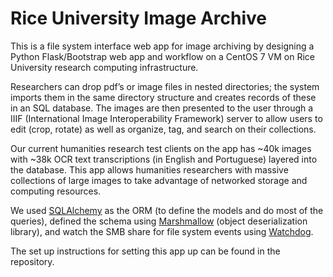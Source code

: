 # Rice University Image Archive

This is a file system interface web app for image archiving by designing a Python Flask/Bootstrap web app and workflow on a CentOS 7 VM on Rice University research computing infrastructure.

Researchers can drop pdf’s or image files in nested directories; the system imports them in the same directory structure and creates records of these in an SQL database. The images are then presented to the user through a IIIF (International Image Interoperability Framework) server to allow users to edit (crop, rotate) as well as organize, tag, and search on their collections.

Our current humanities research test clients on the app has ~40k images with ~38k OCR text transcriptions (in English and Portuguese) layered into the database. This app allows humanities researchers with massive collections of large images to take advantage of networked storage and computing resources.

We used [SQLAlchemy](https://www.sqlalchemy.org) as the ORM (to define the models and do most of the queries), defined the schema using [Marshmallow](https://flask-marshmallow.readthedocs.io/en/latest/) (object deserialization library), and watch the SMB share for file system events using [Watchdog](https://pythonhosted.org/watchdog/index.html).

The set up instructions for setting this app up can be found in the repository.
